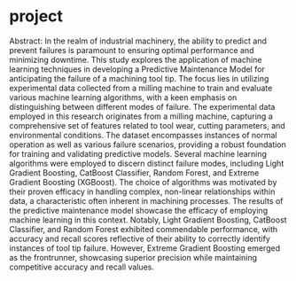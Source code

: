 # project

Abstract:
In the realm of industrial machinery, the ability to predict and prevent failures is paramount to ensuring optimal performance and minimizing downtime. This study explores the application of machine learning techniques in developing a Predictive Maintenance Model for anticipating the failure of a machining tool tip. The focus lies in utilizing experimental data collected from a milling machine to train and evaluate various machine learning algorithms, with a keen emphasis on distinguishing between different modes of failure. The experimental data employed in this research originates from a milling machine, capturing a comprehensive set of features related to tool wear, cutting parameters, and environmental conditions. The dataset encompasses instances of normal operation as well as various failure scenarios, providing a robust foundation for training and validating predictive models. Several machine learning algorithms were employed to discern distinct failure modes, including Light Gradient Boosting, CatBoost Classifier, Random Forest, and Extreme Gradient Boosting (XGBoost). The choice of algorithms was motivated by their proven efficacy in handling complex, non-linear relationships within data, a characteristic often inherent in machining processes. The results of the predictive maintenance model showcase the efficacy of employing machine learning in this context. Notably, Light Gradient Boosting, CatBoost Classifier, and Random Forest exhibited commendable performance, with accuracy and recall scores reflective of their ability to correctly identify instances of tool tip failure. However, Extreme Gradient Boosting emerged as the frontrunner, showcasing superior precision while maintaining competitive accuracy and recall values.
